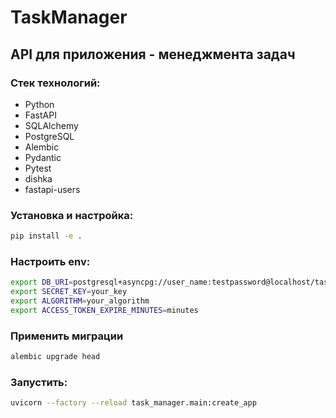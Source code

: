 # TaskManager

## API для приложения - менеджмента задач

### Стек технологий:
- Python
- FastAPI
- SQLAlchemy
- PostgreSQL
- Alembic
- Pydantic
- Pytest
- dishka
- fastapi-users
### Установка и настройка:

```bash
pip install -e .
```

### Настроить env:
```bash
export DB_URI=postgresql+asyncpg://user_name:testpassword@localhost/task_manager
export SECRET_KEY=your_key
export ALGORITHM=your_algorithm
export ACCESS_TOKEN_EXPIRE_MINUTES=minutes
```
### Применить миграции
```bash
alembic upgrade head
```
### Запустить:

```bash
uvicorn --factory --reload task_manager.main:create_app
```

